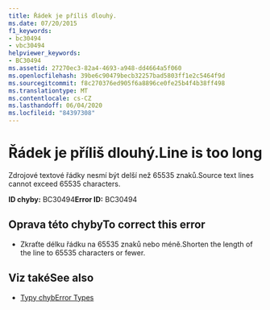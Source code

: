 ```yaml
---
title: Řádek je příliš dlouhý.
ms.date: 07/20/2015
f1_keywords:
- bc30494
- vbc30494
helpviewer_keywords:
- BC30494
ms.assetid: 27270ec3-82a4-4693-a948-dd4664a5f060
ms.openlocfilehash: 39be6c90479becb32257bad5803ff1e2c5464f9d
ms.sourcegitcommit: f8c270376ed905f6a8896ce0fe25b4f4b38ff498
ms.translationtype: MT
ms.contentlocale: cs-CZ
ms.lasthandoff: 06/04/2020
ms.locfileid: "84397308"
---
```

# <a name="line-is-too-long"></a><span data-ttu-id="0e5cc-102">Řádek je příliš dlouhý.</span><span class="sxs-lookup"><span data-stu-id="0e5cc-102">Line is too long</span></span>
<span data-ttu-id="0e5cc-103">Zdrojové textové řádky nesmí být delší než 65535 znaků.</span><span class="sxs-lookup"><span data-stu-id="0e5cc-103">Source text lines cannot exceed 65535 characters.</span></span>  
  
 <span data-ttu-id="0e5cc-104">**ID chyby:** BC30494</span><span class="sxs-lookup"><span data-stu-id="0e5cc-104">**Error ID:** BC30494</span></span>  
  
## <a name="to-correct-this-error"></a><span data-ttu-id="0e5cc-105">Oprava této chyby</span><span class="sxs-lookup"><span data-stu-id="0e5cc-105">To correct this error</span></span>  
  
- <span data-ttu-id="0e5cc-106">Zkraťte délku řádku na 65535 znaků nebo méně.</span><span class="sxs-lookup"><span data-stu-id="0e5cc-106">Shorten the length of the line to 65535 characters or fewer.</span></span>  
  
## <a name="see-also"></a><span data-ttu-id="0e5cc-107">Viz také</span><span class="sxs-lookup"><span data-stu-id="0e5cc-107">See also</span></span>

- [<span data-ttu-id="0e5cc-108">Typy chyb</span><span class="sxs-lookup"><span data-stu-id="0e5cc-108">Error Types</span></span>](../../programming-guide/language-features/error-types.md)
